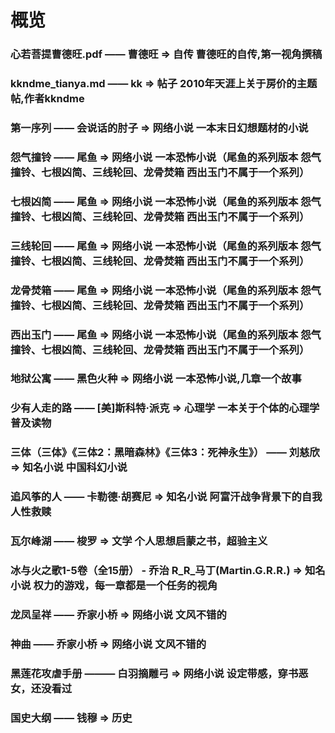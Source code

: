 # 概览

### 心若菩提曹德旺.pdf —— 曹德旺    =>  自传         曹德旺的自传,第一视角撰稿
### kkndme_tianya.md —— kk       =>  帖子         2010年天涯上关于房价的主题帖,作者kkndme
### 第一序列 —— 会说话的肘子        =>  网络小说      一本末日幻想题材的小说
### 怨气撞铃 —— 尾鱼    =>  网络小说        一本恐怖小说（尾鱼的系列版本 怨气撞铃、七根凶简、三线轮回、龙骨焚箱 西出玉门不属于一个系列）
### 七根凶简 —— 尾鱼    =>  网络小说        一本恐怖小说（尾鱼的系列版本 怨气撞铃、七根凶简、三线轮回、龙骨焚箱 西出玉门不属于一个系列）
### 三线轮回 —— 尾鱼    =>  网络小说        一本恐怖小说（尾鱼的系列版本 怨气撞铃、七根凶简、三线轮回、龙骨焚箱 西出玉门不属于一个系列）
### 龙骨焚箱 —— 尾鱼    =>  网络小说        一本恐怖小说（尾鱼的系列版本 怨气撞铃、七根凶简、三线轮回、龙骨焚箱 西出玉门不属于一个系列）
### 西出玉门 —— 尾鱼    =>  网络小说        一本恐怖小说（尾鱼的系列版本 怨气撞铃、七根凶简、三线轮回、龙骨焚箱 西出玉门不属于一个系列）
### 地狱公寓 —— 黑色火种    =>  网络小说    一本恐怖小说,几章一个故事
### 少有人走的路 —— [美]斯科特·派克     =>  心理学        一本关于个体的心理学普及读物
### 三体（三体》《三体2：黑暗森林》《三体3：死神永生》） —— 刘慈欣          =>   知名小说         中国科幻小说    
### 追风筝的人 —— 卡勒德·胡赛尼     =>    知名小说      阿富汗战争背景下的自我人性救赎  
### 瓦尔峰湖  ——  梭罗      =>      文学        个人思想启蒙之书，超验主义
### 冰与火之歌1-5卷（全15册） - 乔治 R_R_马丁(Martin.G.R.R.)    =>      知名小说         权力的游戏，每一章都是一个任务的视角 
### 龙凤呈祥     ——  乔家小桥   =>  网络小说    文风不错的
### 神曲    ——  乔家小桥    =>  网络小说    文风不错的
### 黑莲花攻虐手册 ——— 白羽摘雕弓   =>  网络小说    设定带感，穿书恶女，还没看过
### 国史大纲 —— 钱穆    =>  历史    

